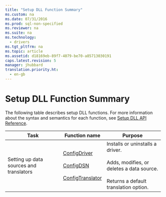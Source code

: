 ```yaml
---
title: "Setup DLL Function Summary"
ms.custom: na
ms.date: 07/31/2016
ms.prod: sql-non-specified
ms.reviewer: na
ms.suite: na
ms.technology: 
  - drivers
ms.tgt_pltfrm: na
ms.topic: article
ms.assetid: d18169eb-89f7-4079-be70-a85713030191
caps.latest.revision: 5
manager: jhubbard
translation.priority.ht: 
  - en-gb
---
```

# Setup DLL Function Summary
The following table describes setup DLL functions. For more information about the syntax and semantics for each function, see [Setup DLL API Reference](../content/Setup-DLL-API-Reference.md).  
  
|Task|Function name|Purpose|  
|----------|-------------------|-------------|  
|Setting up data sources and translators|[ConfigDriver](../content/ConfigDriver-Function.md)<br /><br /> [ConfigDSN](../content/ConfigDSN-Function.md)<br /><br /> [ConfigTranslator](../content/ConfigTranslator-Function.md)|Installs or uninstalls a driver.<br /><br /> Adds, modifies, or deletes a data source.<br /><br /> Returns a default translation option.|